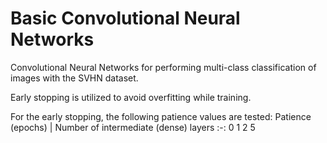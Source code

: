 # Basic Convolutional Neural Networks
Convolutional Neural Networks for performing multi-class classification of images with the SVHN dataset.

Early stopping is utilized to avoid overfitting while training.

For the early stopping, the following patience values are tested:
Patience (epochs) | Number of intermediate (dense) layers
:-:
0
1
2
5
